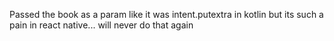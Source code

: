 Passed the book as a param like it was intent.putextra in kotlin but its such a pain in react native... will never do that again 
